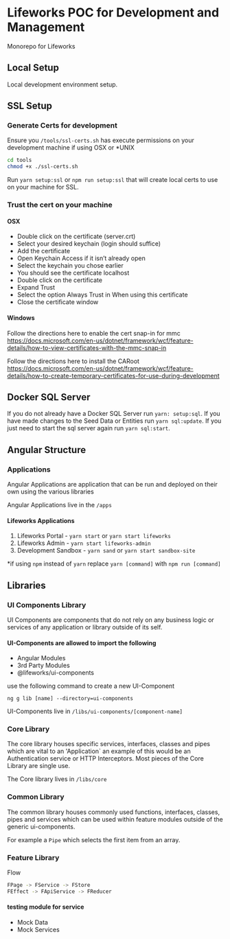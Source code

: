 # Lifeworks POC for Development and Management

Monorepo for Lifeworks

## Local Setup

Local development environment setup.

## SSL Setup

### Generate Certs for development

Ensure you `/tools/ssl-certs.sh` has execute permissions on your development machine if using OSX or \*UNIX

``` sh
cd tools
chmod +x ./ssl-certs.sh
```

Run `yarn setup:ssl` or `npm run setup:ssl` that will create local certs to use on your machine for
SSL.

### Trust the cert on your machine

#### OSX

- Double click on the certificate (server.crt)
- Select your desired keychain (login should suffice)
- Add the certificate
- Open Keychain Access if it isn’t already open
- Select the keychain you chose earlier
- You should see the certificate localhost
- Double click on the certificate
- Expand Trust
- Select the option Always Trust in When using this certificate
- Close the certificate window

#### Windows

Follow the directions here to enable the cert snap-in for mmc
https://docs.microsoft.com/en-us/dotnet/framework/wcf/feature-details/how-to-view-certificates-with-the-mmc-snap-in

Follow the directions here to install the CARoot
https://docs.microsoft.com/en-us/dotnet/framework/wcf/feature-details/how-to-create-temporary-certificates-for-use-during-development

## Docker SQL Server

If you do not already have a Docker SQL Server run `yarn: setup:sql`. If you have made changes to the Seed Data or Entities run `yarn sql:update`. If you just need to start the sql server again run
`yarn sql:start`.

## Angular Structure

### Applications

Angular Applications are application that can be run and deployed on their own using
the various libraries

Angular Applications live in the `/apps`

#### Lifeworks Applications

1. Lifeworks Portal - `yarn start` or `yarn start lifeworks`
2. Lifeworks Admin - `yarn start lifeworks-admin`
3. Development Sandbox - `yarn sand` or `yarn start sandbox-site`

\*if using `npm` instead of `yarn` replace `yarn [command]` with `npm run [command]`

## Libraries

### UI Components Library

UI Components are components that do not rely on
any business logic or services of any application or library outside of its self.

#### UI-Components are allowed to import the following

- Angular Modules
- 3rd Party Modules
- @lifeworks/ui-components

use the following command to create a new UI-Component

`ng g lib [name] --directory=ui-components`

UI-Components live in `/libs/ui-components/[component-name]`

### Core Library

The core library houses specific services, interfaces, classes and pipes which are vital to an 'Application` an example of this would be an Authentication service or HTTP Interceptors. Most pieces of the Core Library are single use.

The Core library lives in `/libs/core`

### Common Library

The common library houses commonly used
functions, interfaces, classes, pipes and services which can be used within feature modules outside of the generic ui-components.

For example a `Pipe` which selects the first item from an array.

### Feature Library

Flow

```sh
FPage -> FService -> FStore
FEffect -> FApiService -> FReducer
```

#### testing module for service

- Mock Data
- Mock Services